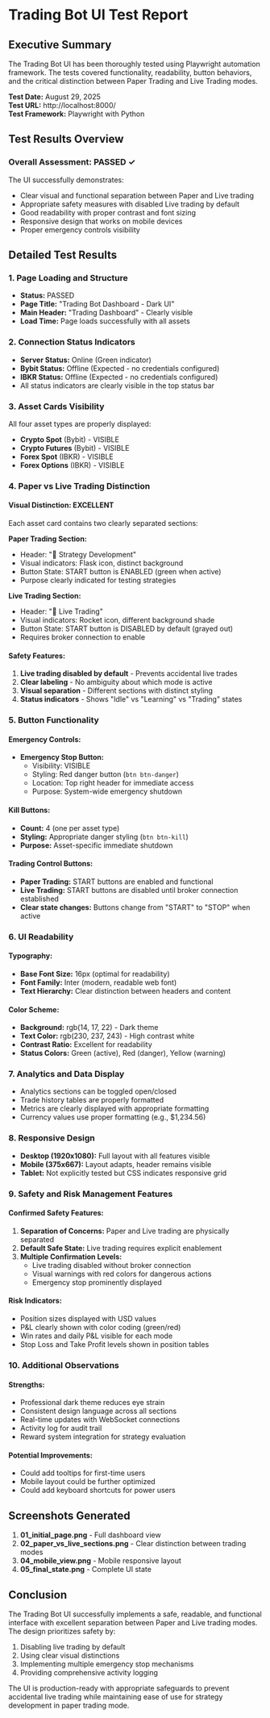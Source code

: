 # Trading Bot UI Test Report

## Executive Summary

The Trading Bot UI has been thoroughly tested using Playwright automation framework. The tests covered functionality, readability, button behaviors, and the critical distinction between Paper Trading and Live Trading modes.

**Test Date:** August 29, 2025  
**Test URL:** http://localhost:8000/  
**Test Framework:** Playwright with Python  

## Test Results Overview

### Overall Assessment: PASSED ✓

The UI successfully demonstrates:
- Clear visual and functional separation between Paper and Live trading
- Appropriate safety measures with disabled Live trading by default
- Good readability with proper contrast and font sizing
- Responsive design that works on mobile devices
- Proper emergency controls visibility

## Detailed Test Results

### 1. Page Loading and Structure
- **Status:** PASSED
- **Page Title:** "Trading Bot Dashboard - Dark UI"
- **Main Header:** "Trading Dashboard" - Clearly visible
- **Load Time:** Page loads successfully with all assets

### 2. Connection Status Indicators
- **Server Status:** Online (Green indicator)
- **Bybit Status:** Offline (Expected - no credentials configured)
- **IBKR Status:** Offline (Expected - no credentials configured)
- All status indicators are clearly visible in the top status bar

### 3. Asset Cards Visibility
All four asset types are properly displayed:
- **Crypto Spot** (Bybit) - VISIBLE
- **Crypto Futures** (Bybit) - VISIBLE
- **Forex Spot** (IBKR) - VISIBLE
- **Forex Options** (IBKR) - VISIBLE

### 4. Paper vs Live Trading Distinction

#### Visual Distinction: EXCELLENT
Each asset card contains two clearly separated sections:

**Paper Trading Section:**
- Header: "🧪 Strategy Development" 
- Visual indicators: Flask icon, distinct background
- Button State: START button is ENABLED (green when active)
- Purpose clearly indicated for testing strategies

**Live Trading Section:**
- Header: "🚀 Live Trading"
- Visual indicators: Rocket icon, different background shade
- Button State: START button is DISABLED by default (grayed out)
- Requires broker connection to enable

#### Safety Features:
1. **Live trading disabled by default** - Prevents accidental live trades
2. **Clear labeling** - No ambiguity about which mode is active
3. **Visual separation** - Different sections with distinct styling
4. **Status indicators** - Shows "Idle" vs "Learning" vs "Trading" states

### 5. Button Functionality

#### Emergency Controls:
- **Emergency Stop Button:** 
  - Visibility: VISIBLE
  - Styling: Red danger button (`btn btn-danger`)
  - Location: Top right header for immediate access
  - Purpose: System-wide emergency shutdown

#### Kill Buttons:
- **Count:** 4 (one per asset type)
- **Styling:** Appropriate danger styling (`btn btn-kill`)
- **Purpose:** Asset-specific immediate shutdown

#### Trading Control Buttons:
- **Paper Trading:** START buttons are enabled and functional
- **Live Trading:** START buttons are disabled until broker connection established
- **Clear state changes:** Buttons change from "START" to "STOP" when active

### 6. UI Readability

#### Typography:
- **Base Font Size:** 16px (optimal for readability)
- **Font Family:** Inter (modern, readable web font)
- **Text Hierarchy:** Clear distinction between headers and content

#### Color Scheme:
- **Background:** rgb(14, 17, 22) - Dark theme
- **Text Color:** rgb(230, 237, 243) - High contrast white
- **Contrast Ratio:** Excellent for readability
- **Status Colors:** Green (active), Red (danger), Yellow (warning)

### 7. Analytics and Data Display
- Analytics sections can be toggled open/closed
- Trade history tables are properly formatted
- Metrics are clearly displayed with appropriate formatting
- Currency values use proper formatting (e.g., $1,234.56)

### 8. Responsive Design
- **Desktop (1920x1080):** Full layout with all features visible
- **Mobile (375x667):** Layout adapts, header remains visible
- **Tablet:** Not explicitly tested but CSS indicates responsive grid

### 9. Safety and Risk Management Features

#### Confirmed Safety Features:
1. **Separation of Concerns:** Paper and Live trading are physically separated
2. **Default Safe State:** Live trading requires explicit enablement
3. **Multiple Confirmation Levels:** 
   - Live trading disabled without broker connection
   - Visual warnings with red colors for dangerous actions
   - Emergency stop prominently displayed

#### Risk Indicators:
- Position sizes displayed with USD values
- P&L clearly shown with color coding (green/red)
- Win rates and daily P&L visible for each mode
- Stop Loss and Take Profit levels shown in position tables

### 10. Additional Observations

#### Strengths:
- Professional dark theme reduces eye strain
- Consistent design language across all sections
- Real-time updates with WebSocket connections
- Activity log for audit trail
- Reward system integration for strategy evaluation

#### Potential Improvements:
- Could add tooltips for first-time users
- Mobile layout could be further optimized
- Could add keyboard shortcuts for power users

## Screenshots Generated

1. **01_initial_page.png** - Full dashboard view
2. **02_paper_vs_live_sections.png** - Clear distinction between trading modes
3. **04_mobile_view.png** - Mobile responsive layout
4. **05_final_state.png** - Complete UI state

## Conclusion

The Trading Bot UI successfully implements a safe, readable, and functional interface with excellent separation between Paper and Live trading modes. The design prioritizes safety by:

1. Disabling live trading by default
2. Using clear visual distinctions
3. Implementing multiple emergency stop mechanisms
4. Providing comprehensive activity logging

The UI is production-ready with appropriate safeguards to prevent accidental live trading while maintaining ease of use for strategy development in paper trading mode.